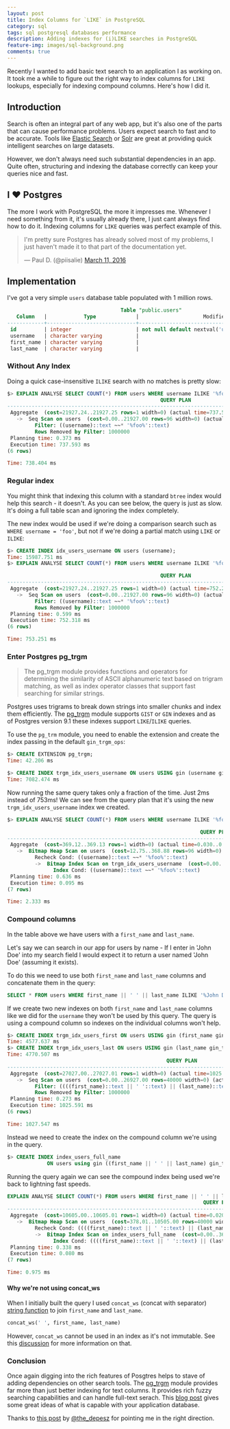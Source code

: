 ```yaml
---
layout: post
title: Index Columns for `LIKE` in PostgreSQL
category: sql
tags: sql postgresql databases performance
description: Adding indexes for (i)LIKE searches in PostgreSQL
feature-img: images/sql-background.png
comments: true
---
```


Recently I wanted to add basic text search to an application I as working on. It took me a while to figure out the right way to index columns for `LIKE` lookups, especially for indexing compound columns. Here's how I did it.

## Introduction

Search is often an integral part of any web app, but it's also one of the parts that can cause performance problems. Users expect search to fast and to be accurate. Tools like [Elastic Search](https://www.elastic.co/products/elasticsearch) or [Solr](http://lucene.apache.org/solr/) are great at providing quick intelligent searches on large datasets. 

However, we don't always need such substantial dependencies in an app. Quite often, structuring and indexing the database correctly can keep your queries nice and fast.

## I ❤ Postgres

The more I work with PostgreSQL the more it impresses me. Whenever I need something from it, it's usually already there, I just cant always find how to do it. Indexing columns for `LIKE` queries was perfect example of this.

<blockquote class="twitter-tweet" data-lang="en">
  <p lang="en" dir="ltr">
    I&#39;m pretty sure Postgres has already solved most of my problems, I just haven&#39;t made it to that part of the documentation yet.
  </p>&mdash; Paul D. (@piisalie) 
  <a href="https://twitter.com/piisalie/status/708320089280352257">March 11, 2016</a>
</blockquote>
<script async src="//platform.twitter.com/widgets.js" charset="utf-8"></script>

## Implementation

I've got a very simple `users` database table populated with 1 million rows.

```sql
                                     Table "public.users"
   Column   |            Type             |                     Modifiers
------------+-----------------------------+----------------------------------------------------
 id         | integer                     | not null default nextval('users_id_seq'::regclass)
 username   | character varying           |
 first_name | character varying           |
 last_name  | character varying           |
```


### Without Any Index

Doing a quick case-insensitive `ILIKE` search with no matches is pretty slow:

```sql
$> EXPLAIN ANALYSE SELECT COUNT(*) FROM users WHERE username ILIKE '%foo%';
                                                  QUERY PLAN
--------------------------------------------------------------------------------------------------------------
 Aggregate  (cost=21927.24..21927.25 rows=1 width=0) (actual time=737.523..737.523 rows=1 loops=1)
   ->  Seq Scan on users  (cost=0.00..21927.00 rows=96 width=0) (actual time=737.520..737.520 rows=0 loops=1)
         Filter: ((username)::text ~~* '%foo%'::text)
         Rows Removed by Filter: 1000000
 Planning time: 0.373 ms
 Execution time: 737.593 ms
(6 rows)

Time: 738.404 ms
```
### Regular index

You might think that indexing this column with a standard `btree` index would help this search - it doesn't. As you can see below, the query is just as slow. It's doing a full table scan and ignoring the index completely. 

The new index would be used if we're doing a comparison search such as `WHERE username = 'foo'`, but not if we're doing a partial match using `LIKE` or `ILIKE`:

```sql
$> CREATE INDEX idx_users_username ON users (username);
Time: 15987.751 ms
$> EXPLAIN ANALYSE SELECT COUNT(*) FROM users WHERE username ILIKE '%foo%';

                                                  QUERY PLAN
--------------------------------------------------------------------------------------------------------------
 Aggregate  (cost=21927.24..21927.25 rows=1 width=0) (actual time=752.271..752.271 rows=1 loops=1)
   ->  Seq Scan on users  (cost=0.00..21927.00 rows=96 width=0) (actual time=752.268..752.268 rows=0 loops=1)
         Filter: ((username)::text ~~* '%foo%'::text)
         Rows Removed by Filter: 1000000
 Planning time: 0.599 ms
 Execution time: 752.318 ms
(6 rows)

Time: 753.251 ms
```

### Enter Postgres pg_trgm

> The pg_trgm module provides functions and operators for determining the similarity of ASCII alphanumeric text based on trigram matching, as well as index operator classes that support fast searching for similar strings.

Postgres uses trigrams to break down strings into smaller chunks and index them efficiently. The [pg_trgm](http://www.postgresql.org/docs/9.5/static/pgtrgm.html) module supports `GIST` or `GIN` indexes and as of Postgres version 9.1 these indexes support `LIKE`/`ILIKE` queries.

To use the `pg_trm` module, you need to enable the extension and create the index passing in the default `gin_trgm_ops`:

```sql
$> CREATE EXTENSION pg_trgm;
Time: 42.206 ms

$> CREATE INDEX trgm_idx_users_username ON users USING gin (username gin_trgm_ops);
Time: 7082.474 ms
```

Now running the same query takes only a fraction of the time. Just 2ms instead of 753ms! We can see from the query plan that it's using the new `trgm_idx_users_username` index we created.

```sql
$> EXPLAIN ANALYSE SELECT COUNT(*) FROM users WHERE username ILIKE '%foo%';

                                                               QUERY PLAN
----------------------------------------------------------------------------------------------------------------------------------------
 Aggregate  (cost=369.12..369.13 rows=1 width=0) (actual time=0.030..0.030 rows=1 loops=1)
   ->  Bitmap Heap Scan on users  (cost=12.75..368.88 rows=96 width=0) (actual time=0.026..0.026 rows=0 loops=1)
         Recheck Cond: ((username)::text ~~* '%foo%'::text)
         ->  Bitmap Index Scan on trgm_idx_users_username  (cost=0.00..12.72 rows=96 width=0) (actual time=0.024..0.024 rows=0 loops=1)
               Index Cond: ((username)::text ~~* '%foo%'::text)
 Planning time: 0.636 ms
 Execution time: 0.095 ms
(7 rows)

Time: 2.333 ms

```
### Compound columns

In the table above we have users with a `first_name` and `last_name`.

Let's say we can search in our app for users by name - If I enter in 'John Doe' into my search field I would expect it to return a user named 'John Doe' (assuming it exists).

To do this we need to use both `first_name` and `last_name` columns and concatenate them in the query:

```sql
SELECT * FROM users WHERE first_name || ' ' || last_name ILIKE '%John Doe%'
```
If we create two new indexes on both `first_name` and `last_name` columns like we did for the `username` they won't be used by this query. The query is using a compound column so indexes on the individual columns won't help.

```sql
$> CREATE INDEX trgm_idx_users_first ON users USING gin (first_name gin_trgm_ops);
Time: 4577.637 ms
$> CREATE INDEX trgm_idx_users_last ON users USING gin (last_name gin_trgm_ops);
Time: 4770.507 ms
                                                    QUERY PLAN
-------------------------------------------------------------------------------------------------------------------
 Aggregate  (cost=27027.00..27027.01 rows=1 width=0) (actual time=1025.543..1025.544 rows=1 loops=1)
   ->  Seq Scan on users  (cost=0.00..26927.00 rows=40000 width=0) (actual time=1025.539..1025.539 rows=0 loops=1)
         Filter: ((((first_name)::text || ' '::text) || (last_name)::text) ~~* '%foo%'::text)
         Rows Removed by Filter: 1000000
 Planning time: 0.273 ms
 Execution time: 1025.591 ms
(6 rows)

Time: 1027.547 ms
```
Instead we need to create the index on the compound column we're using in the query.

```sql
$> CREATE INDEX index_users_full_name
             ON users using gin ((first_name || ' ' || last_name) gin_trgm_ops);

```

Running the query again we can see the compound index being used we're back to lightning fast speeds.

```sql
EXPLAIN ANALYSE SELECT COUNT(*) FROM users WHERE first_name || ' ' || last_name ILIKE '%foo%';
                                                                QUERY PLAN
------------------------------------------------------------------------------------------------------------------------------------------
 Aggregate  (cost=10605.00..10605.01 rows=1 width=0) (actual time=0.020..0.020 rows=1 loops=1)
   ->  Bitmap Heap Scan on users  (cost=378.01..10505.00 rows=40000 width=0) (actual time=0.018..0.018 rows=0 loops=1)
         Recheck Cond: ((((first_name)::text || ' '::text) || (last_name)::text) ~~* '%foo%'::text)
         ->  Bitmap Index Scan on index_users_full_name  (cost=0.00..368.01 rows=40000 width=0) (actual time=0.016..0.016 rows=0 loops=1)
               Index Cond: ((((first_name)::text || ' '::text) || (last_name)::text) ~~* '%foo%'::text)
 Planning time: 0.338 ms
 Execution time: 0.080 ms
(7 rows)

Time: 0.975 ms
```

#### Why we're not using concat_ws

When I initially built the query I used `concat_ws` (concat with separator) [string function](http://www.postgresql.org/docs/9.5/static/functions-string.html) to join `first_name` and `last_name`.

```sql
concat_ws(' ', first_name, last_name)
```
However, `concat_ws` cannot be used in an index as it's not immutable. See this [discussion](http://www.postgresql.org/message-id/3361.1410026366@sss.pgh.pa.us) for more information on that.

### Conclusion

Once again digging into the rich features of Posgtres helps to stave of adding dependencies on other search tools. The [pg_trgm](http://www.postgresql.org/docs/9.5/static/pgtrgm.html) module provides far more than just better indexing for text columns. It provides rich fuzzy searching capabilities and can handle full-text serach. This [blog post](http://blog.lostpropertyhq.com/postgres-full-text-search-is-good-enough/) gives some great ideas of what is capable with your application database.

Thanks to [this post](https://www.depesz.com/2011/02/19/waiting-for-9-1-faster-likeilike/) by [@the_depesz](https://twitter.com/the_depesz) for pointing me in the right direction.
